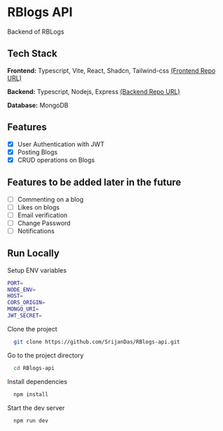 # RBlogs API

Backend of RBLogs

## Tech Stack

**Frontend:** Typescript, Vite, React, Shadcn, Tailwind-css [(Frontend Repo URL)](https://github.com/SrijanDas/RBlogs)

**Backend:** Typescript, Nodejs, Express [(Backend Repo URL)](https://github.com/SrijanDas/RBlogs-api)

**Database:** MongoDB

## Features

-   [x] User Authentication with JWT
-   [x] Posting Blogs
-   [x] CRUD operations on Blogs

## Features to be added later in the future

-   [ ] Commenting on a blog
-   [ ] Likes on blogs
-   [ ] Email verification
-   [ ] Change Password
-   [ ] Notifications

## Run Locally

Setup ENV variables

```bash
PORT=
NODE_ENV=
HOST=
CORS_ORIGIN=
MONGO_URI=
JWT_SECRET=
```

Clone the project

```bash
  git clone https://github.com/SrijanDas/RBlogs-api.git
```

Go to the project directory

```bash
  cd RBlogs-api
```

Install dependencies

```bash
  npm install
```

Start the dev server

```bash
  npm run dev
```
